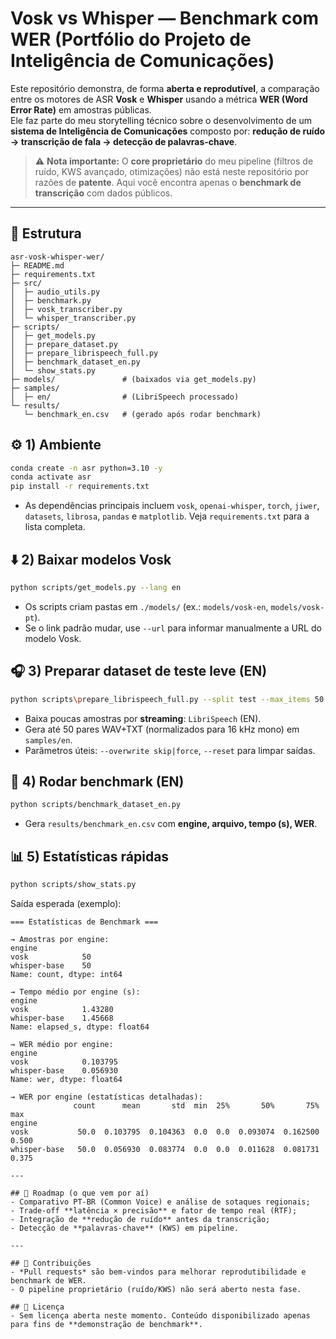 # Vosk vs Whisper — Benchmark com WER (Portfólio do Projeto de Inteligência de Comunicações)

Este repositório demonstra, de forma **aberta e reprodutível**, a comparação entre os motores de ASR **Vosk** e **Whisper** usando a métrica **WER (Word Error Rate)** em amostras públicas.  
Ele faz parte do meu storytelling técnico sobre o desenvolvimento de um **sistema de Inteligência de Comunicações** composto por: **redução de ruído → transcrição de fala → detecção de palavras-chave**.

> ⚠️ **Nota importante:** O **core proprietário** do meu pipeline (filtros de ruído, KWS avançado, otimizações) não está neste repositório por razões de **patente**. Aqui você encontra apenas o **benchmark de transcrição** com dados públicos.

---

## 🧱 Estrutura

```text
asr-vosk-whisper-wer/
├─ README.md
├─ requirements.txt
├─ src/
│  ├─ audio_utils.py
│  ├─ benchmark.py
│  ├─ vosk_transcriber.py
│  └─ whisper_transcriber.py
├─ scripts/
│  ├─ get_models.py
│  ├─ prepare_dataset.py
│  ├─ prepare_librispeech_full.py
│  ├─ benchmark_dataset_en.py
│  └─ show_stats.py
├─ models/               # (baixados via get_models.py)
├─ samples/
│  ├─ en/                # (LibriSpeech processado)
└─ results/
   └─ benchmark_en.csv   # (gerado após rodar benchmark)
```

## ⚙️ 1) Ambiente
```bash
conda create -n asr python=3.10 -y
conda activate asr
pip install -r requirements.txt
```

- As dependências principais incluem `vosk`, `openai-whisper`, `torch`, `jiwer`, `datasets`, `librosa`, `pandas` e `matplotlib`. Veja `requirements.txt` para a lista completa.

## ⬇️ 2) Baixar modelos Vosk
```bash
python scripts/get_models.py --lang en
```
- Os scripts criam pastas em `./models/` (ex.: `models/vosk-en`, `models/vosk-pt`).  
- Se o link padrão mudar, use `--url` para informar manualmente a URL do modelo Vosk.

## 🎧 3) Preparar dataset de teste leve (EN)
```bash
python scripts\prepare_librispeech_full.py --split test --max_items 50
```
- Baixa poucas amostras por **streaming**: `LibriSpeech` (EN).
- Gera até 50 pares WAV+TXT (normalizados para 16 kHz mono) em `samples/en`.
- Parâmetros úteis: `--overwrite skip|force`, `--reset` para limpar saídas.

## 🧪 4) Rodar benchmark (EN)
```bash
python scripts/benchmark_dataset_en.py
```
- Gera `results/benchmark_en.csv` com **engine, arquivo, tempo (s), WER**.

## 📊 5) Estatísticas rápidas
```bash
python scripts/show_stats.py
```
Saída esperada (exemplo):
```text
=== Estatísticas de Benchmark ===

→ Amostras por engine:
engine
vosk            50
whisper-base    50
Name: count, dtype: int64

→ Tempo médio por engine (s):
engine
vosk            1.43280
whisper-base    1.45668
Name: elapsed_s, dtype: float64

→ WER médio por engine:
engine
vosk            0.103795
whisper-base    0.056930
Name: wer, dtype: float64

→ WER por engine (estatísticas detalhadas):
              count      mean       std  min  25%       50%       75%    max
engine
vosk           50.0  0.103795  0.104363  0.0  0.0  0.093074  0.162500  0.500
whisper-base   50.0  0.056930  0.083774  0.0  0.0  0.011628  0.081731  0.375

---

## 🧭 Roadmap (o que vem por aí)
- Comparativo PT‑BR (Common Voice) e análise de sotaques regionais;
- Trade‑off **latência × precisão** e fator de tempo real (RTF);
- Integração de **redução de ruído** antes da transcrição;
- Detecção de **palavras‑chave** (KWS) em pipeline.

---

## 🤝 Contribuições
- *Pull requests* são bem‑vindos para melhorar reprodutibilidade e benchmark de WER.
- O pipeline proprietário (ruído/KWS) não será aberto nesta fase.

## 📄 Licença
- Sem licença aberta neste momento. Conteúdo disponibilizado apenas para fins de **demonstração de benchmark**.
